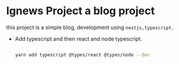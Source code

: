 # Ignews Project a blog project
this project is a simple blog, development using `nextjs,typescript.`

- Add typescript and then react  and node typescript.
  ```bash
  
  yarn add typescript @types/react @types/node --dev
  ```

  
